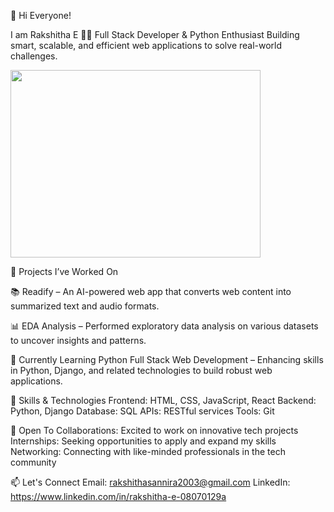 👋 Hi Everyone!

I am Rakshitha E 👩‍💻
Full Stack Developer & Python Enthusiast
Building smart, scalable, and efficient web applications to solve real-world challenges.

<img  width="400" height="300" src="https://www.bing.com/th/id/OGC.824c21b4607edc2c41e7fbe3037b5552?o=7&pid=1.7&rm=3&rurl=https%3a%2f%2fcdnb.artstation.com%2fp%2fassets%2fimages%2fimages%2f028%2f991%2f999%2foriginal%2fanna-havrylyukh-.gif%3f1596125112&ehk=IMj5ugY42kIfF3Ryng5AwssXOhtufphfzAt6H%2fDCH1E%3d">

🔭 Projects I’ve Worked On

📚 Readify – An AI-powered web app that converts web content into summarized text and audio formats.

📊 EDA Analysis – Performed exploratory data analysis on various datasets to uncover insights and patterns.

🌱 Currently Learning 
Python Full Stack Web Development – Enhancing skills in Python, Django, and related technologies to build robust web applications.

💬 Skills & Technologies
Frontend: HTML, CSS, JavaScript, React
Backend: Python, Django
Database: SQL
APIs: RESTful services
Tools: Git

📌 Open To
Collaborations: Excited to work on innovative tech projects
Internships: Seeking opportunities to apply and expand my skills
Networking: Connecting with like-minded professionals in the tech community

📫 Let's Connect
Email: rakshithasannira2003@gmail.com
LinkedIn: https://www.linkedin.com/in/rakshitha-e-08070129a
